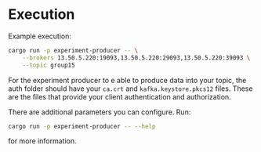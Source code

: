 # Execution

Example execution:
```bash
cargo run -p experiment-producer -- \
    --brokers 13.50.5.220:19093,13.50.5.220:29093,13.50.5.220:39093 \
    --topic group15
```

For the experiment producer to e able to produce data into your topic, the auth
folder should have your `ca.crt` and `kafka.keystore.pkcs12` files. These are
the files that provide your client authentication and authorization.

There are additional parameters you can configure. Run:
```bash
cargo run -p experiment-producer -- --help
```
for more information.
